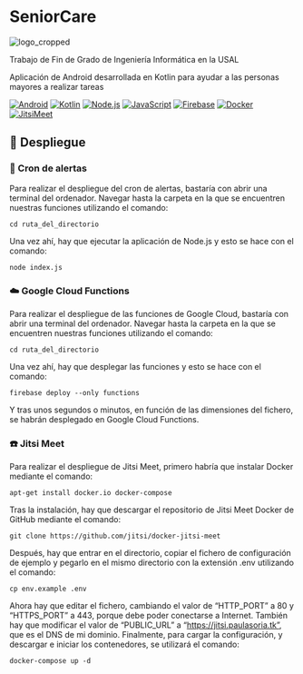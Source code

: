 # SeniorCare

![logo_cropped](https://user-images.githubusercontent.com/75267240/188323695-2cad6cfd-17d2-4887-b58b-25ae3264406d.png)

Trabajo de Fin de Grado de Ingeniería Informática en la USAL

Aplicación de Android desarrollada en Kotlin para ayudar a las personas mayores a realizar tareas

[![Android](https://img.shields.io/badge/Android-brightgreen?style=for-the-badge&logo=android&logoColor=white)](https://www.android.com/intl/es_es)
[![Kotlin](https://img.shields.io/badge/Kotlin-blue?style=for-the-badge&logo=kotlin&logoColor=white)](https://kotlinlang.org)
[![Node.js](https://img.shields.io/badge/Node.js-43853D?style=for-the-badge&logo=node.js&logoColor=white)](https://nodejs.org/es)
[![JavaScript](https://img.shields.io/badge/JavaScript-F7DF1E?style=for-the-badge&logo=javascript&logoColor=black)](https://developer.mozilla.org/es/docs/Web/JavaScript)
[![Firebase](https://img.shields.io/badge/Firebase-orange?style=for-the-badge&logo=firebase&logoColor=white)](https://firebase.google.com)
[![Docker](https://img.shields.io/badge/Docker-darkblue?style=for-the-badge&logo=docker&logoColor=white)](https://www.docker.com)
[![JitsiMeet](https://img.shields.io/badge/JitsiMeet-blueviolet?style=for-the-badge&logo=jitsi&logoColor=white)](https://meet.jit.si/)

## :rocket: Despliegue

### :bell: Cron de alertas

Para realizar el despliegue del cron de alertas, bastaría con abrir una terminal del ordenador. Navegar hasta la carpeta en la que se encuentren nuestras funciones utilizando el comando:

    cd ruta_del_directorio

Una vez ahí, hay que ejecutar la aplicación de Node.js y esto se hace con el comando:

    node index.js

### :cloud: Google Cloud Functions

Para realizar el despliegue de las funciones de Google Cloud, bastaría con abrir una terminal del ordenador. Navegar hasta la carpeta en la que se encuentren nuestras funciones utilizando el comando:

    cd ruta_del_directorio

Una vez ahí, hay que desplegar las funciones y esto se hace con el comando:

    firebase deploy --only functions

Y tras unos segundos o minutos, en función de las dimensiones del fichero, se habrán desplegado en Google Cloud Functions.

### :phone: Jitsi Meet

Para realizar el despliegue de Jitsi Meet, primero habría que instalar Docker mediante el comando:

    apt-get install docker.io docker-compose

Tras la instalación, hay que descargar el repositorio de Jitsi Meet Docker de GitHub mediante el comando:

    git clone https://github.com/jitsi/docker-jitsi-meet

Después, hay que entrar en el directorio, copiar el fichero de configuración de ejemplo y pegarlo en el mismo directorio con la extensión .env utilizando el comando:

    cp env.example .env

Ahora hay que editar el fichero, cambiando el valor de “HTTP_PORT” a 80 y “HTTPS_PORT” a 443, porque debe poder conectarse a Internet. También hay que modificar el valor de “PUBLIC_URL” a “https://jitsi.paulasoria.tk”, que es el DNS de mi dominio. Finalmente, para cargar la configuración, y descargar e iniciar los contenedores, se utilizará el comando:

    docker-compose up -d
